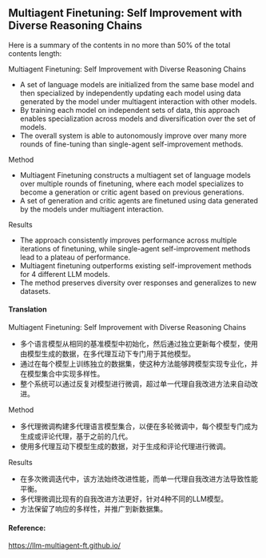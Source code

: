 ## Multiagent Finetuning: Self Improvement with Diverse Reasoning Chains

Here is a summary of the contents in no more than 50% of the total contents length:

Multiagent Finetuning: Self Improvement with Diverse Reasoning Chains

* A set of language models are initialized from the same base model and then specialized by independently updating each model using data generated by the model under multiagent interaction with other models.
* By training each model on independent sets of data, this approach enables specialization across models and diversification over the set of models.
* The overall system is able to autonomously improve over many more rounds of fine-tuning than single-agent self-improvement methods.

Method

* Multiagent Finetuning constructs a multiagent set of language models over multiple rounds of finetuning, where each model specializes to become a generation or critic agent based on previous generations.
* A set of generation and critic agents are finetuned using data generated by the models under multiagent interaction.

Results

* The approach consistently improves performance across multiple iterations of finetuning, while single-agent self-improvement methods lead to a plateau of performance.
* Multiagent finetuning outperforms existing self-improvement methods for 4 different LLM models.
* The method preserves diversity over responses and generalizes to new datasets.

#### Translation 

<document>Multiagent Finetuning: Self Improvement with Diverse Reasoning Chains

* 多个语言模型从相同的基准模型中初始化，然后通过独立更新每个模型，使用由模型生成的数据，在多代理互动下专门用于其他模型。
* 通过在每个模型上训练独立的数据集，使这种方法能够跨模型实现专业化，并在模型集合中实现多样性。
* 整个系统可以通过反复对模型进行微调，超过单一代理自我改进方法来自动改进。

Method

* 多代理微调构建多代理语言模型集合，以便在多轮微调中，每个模型专门成为生成或评论代理，基于之前的几代。
* 使用多代理互动下模型生成的数据，对于生成和评论代理进行微调。

Results

* 在多次微调迭代中，该方法始终改进性能，而单一代理自我改进方法导致性能平衡。
* 多代理微调比现有的自我改进方法更好，针对4种不同的LLM模型。
* 方法保留了响应的多样性，并推广到新数据集。</document>

#### Reference: 

https://llm-multiagent-ft.github.io/